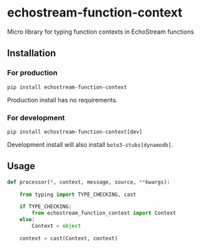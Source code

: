 # echostream-function-context

Micro library for typing function contexts in EchoStream functions
 
## Installation

### For production
```shell
pip install echostream-function-context
```

Production install has no requirements.

### For development
```shell
pip install echostream-function-context[dev]
```

Development install will also install `boto3-stubs[dynamodb]`.

## Usage
```python
def processor(*, context, message, source, **kwargs):

    from typing import TYPE_CHECKING, cast

    if TYPE_CHECKING:
        from echostream_function_context import Context
    else:
        Context = object

    context = cast(Context, context)
```